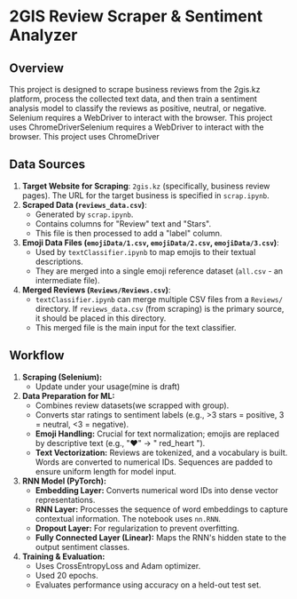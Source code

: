 # 2GIS Review Scraper & Sentiment Analyzer

## Overview

This project is designed to scrape business reviews from the 2gis.kz platform, process the collected text data, and then train a sentiment analysis model to classify the reviews as positive, neutral, or negative.
Selenium requires a WebDriver to interact with the browser. This project uses ChromeDriverSelenium requires a WebDriver to interact with the browser. This project uses ChromeDriver

## Data Sources

1.  **Target Website for Scraping**: `2gis.kz` (specifically, business review pages). The URL for the target business is specified in `scrap.ipynb`.
2.  **Scraped Data (`reviews_data.csv`)**:
    * Generated by `scrap.ipynb`.
    * Contains columns for "Review" text and "Stars".
    * This file is then processed to add a "label" column.
3.  **Emoji Data Files (`emojiData/1.csv`, `emojiData/2.csv`, `emojiData/3.csv`)**:
    * Used by `textClassifier.ipynb` to map emojis to their textual descriptions.
    * They are merged into a single emoji reference dataset (`all.csv` - an intermediate file).
4.  **Merged Reviews (`Reviews/Reviews.csv`)**:
    * `textClassifier.ipynb` can merge multiple CSV files from a `Reviews/` directory. If `reviews_data.csv` (from scraping) is the primary source, it should be placed in this directory.
    * This merged file is the main input for the text classifier.

## Workflow

1.  **Scraping (Selenium):**
    * Update under your usage(mine is draft) 
2.  **Data Preparation for ML:**
    * Combines review datasets(we scrapped with group).
    * Converts star ratings to sentiment labels (e.g., >3 stars = positive, 3 = neutral, <3 = negative).
    * **Emoji Handling:** Crucial for text normalization; emojis are replaced by descriptive text (e.g., "❤️" -> " red_heart ").
    * **Text Vectorization:** Reviews are tokenized, and a vocabulary is built. Words are converted to numerical IDs. Sequences are padded to ensure uniform length for model input.
3.  **RNN Model (PyTorch):**
    * **Embedding Layer:** Converts numerical word IDs into dense vector representations.
    * **RNN Layer:** Processes the sequence of word embeddings to capture contextual information. The notebook uses `nn.RNN`.
    * **Dropout Layer:** For regularization to prevent overfitting.
    * **Fully Connected Layer (Linear):** Maps the RNN's hidden state to the output sentiment classes.
4.  **Training & Evaluation:**
    * Uses CrossEntropyLoss and Adam optimizer.
    * Used 20 epochs.
    * Evaluates performance using accuracy on a held-out test set.
